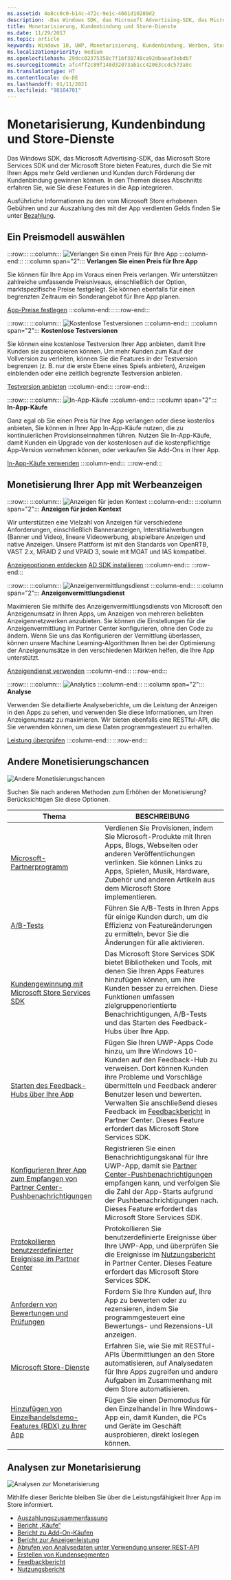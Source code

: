 ```yaml
---
ms.assetid: 4e8cc0c0-b14c-472c-9e1c-4601d10289d2
description: -Das Windows SDK, das Microsoft Advertising-SDK, das Microsoft Store Services SDK und der Microsoft Store bieten zahlreiche Features, durch die Sie mit Ihren Apps mehr Geld verdienen und Kunden durch Förderung der Kundenbindung gewinnen können.
title: Monetarisierung, Kundenbindung und Store-Dienste
ms.date: 11/29/2017
ms.topic: article
keywords: Windows 10, UWP, Monetarisierung, Kundenbindung, Werben, Store-Dienste
ms.localizationpriority: medium
ms.openlocfilehash: 29dcc02375358c7f16f38748ca92dbaeaf3ebdb7
ms.sourcegitcommit: afc4ff2c89f148d32073ab1cc42063ccdc573a8c
ms.translationtype: HT
ms.contentlocale: de-DE
ms.lasthandoff: 01/11/2021
ms.locfileid: "98104701"
---
```

# <a name="monetization-engagement-and-store-services"></a>Monetarisierung, Kundenbindung und Store-Dienste

Das Windows SDK, das Microsoft Advertising-SDK, das Microsoft Store Services SDK und der Microsoft Store bieten Features, durch die Sie mit Ihren Apps mehr Geld verdienen und Kunden durch Förderung der Kundenbindung gewinnen können. In den Themen dieses Abschnitts erfahren Sie, wie Sie diese Features in die App integrieren.

Ausführliche Informationen zu den vom Microsoft Store erhobenen Gebühren und zur Auszahlung des mit der App verdienten Gelds finden Sie unter [Bezahlung](/partner-center/marketplace-get-paid).

## <a name="choose-a-pricing-model"></a>Ein Preismodell auswählen

:::row:::
    :::column:::
        ![Verlangen Sie einen Preis für Ihre App](images/pricing-charge-price.png)
    :::column-end:::
    :::column span="2":::
**Verlangen Sie einen Preis für Ihre App**

Sie können für Ihre App im Voraus einen Preis verlangen. Wir unterstützen zahlreiche umfassende Preisniveaus, einschließlich der Option, marktspezifische Preise festgelegt. Sie können ebenfalls für einen begrenzten Zeitraum ein Sonderangebot für Ihre App planen.

[App-Preise festlegen](../publish/set-app-pricing-and-availability.md)
    :::column-end:::
:::row-end:::

:::row:::
    :::column:::
        ![Kostenlose Testversionen](images/pricing-free-trial.png)
    :::column-end:::
    :::column span="2":::
**Kostenlose Testversionen**

Sie können eine kostenlose Testversion Ihrer App anbieten, damit Ihre Kunden sie ausprobieren können. Um mehr Kunden zum Kauf der Vollversion zu verleiten, können Sie die Features in der Testversion begrenzen (z. B. nur die erste Ebene eines Spiels anbieten), Anzeigen einblenden oder eine zeitlich begrenzte Testversion anbieten.

[Testversion anbieten](in-app-purchases-and-trials.md)
    :::column-end:::
:::row-end:::

:::row:::
    :::column:::
        ![In-App-Käufe](images/pricing-in-app-purchases.png)
    :::column-end:::
    :::column span="2":::
**In-App-Käufe**

Ganz egal ob Sie einen Preis für Ihre App verlangen oder diese kostenlos anbieten, Sie können in Ihrer App In-App-Käufe nutzen, die zu kontinuierlichen Provisionseinnahmen führen. Nutzen Sie In-App-Käufe, damit Kunden ein Upgrade von der kostenlosen auf die kostenpflichtige App-Version vornehmen können, oder verkaufen Sie Add-Ons in Ihrer App.

[In-App-Käufe verwenden](in-app-purchases-and-trials.md)
    :::column-end:::
:::row-end:::

## <a name="monetize-your-app-with-ads"></a>Monetisierung Ihrer App mit Werbeanzeigen

:::row:::
    :::column:::
        ![Anzeigen für jeden Kontext](images/monetize-ads-every-context.png)
    :::column-end:::
    :::column span="2":::
**Anzeigen für jeden Kontext**

Wir unterstützen eine Vielzahl von Anzeigen für verschiedene Anforderungen, einschließlich Banneranzeigen, Interstitialwerbungen (Banner und Video), lineare Videowerbung, abspielbare Anzeigen und native Anzeigen. Unsere Plattform ist mit den Standards von OpenRTB, VAST 2.x, MRAID 2 und VPAID 3, sowie mit MOAT und IAS kompatibel.

[Anzeigeoptionen entdecken]()
[AD SDK installieren](https://marketplace.visualstudio.com/items?itemName=AdMediator.MicrosoftAdvertisingSDK)
    :::column-end:::
:::row-end:::

:::row:::
    :::column:::
        ![Anzeigenvermittlungsdienst](images/monetize-ad-mediation-service.png)
    :::column-end:::
    :::column span="2":::
**Anzeigenvermittlungsdienst**

Maximieren Sie mithilfe des Anzeigenvermittlungsdiensts von Microsoft den Anzeigenumsatz in Ihren Apps, um Anzeigen von mehreren beliebten Anzeigennetzwerken anzubieten. Sie können die Einstellungen für die Anzeigenvermittlung im Partner Center konfigurieren, ohne den Code zu ändern. Wenn Sie uns das Konfigurieren der Vermittlung überlassen, können unsere Machine Learning-Algorithmen Ihnen bei der Optimierung der Anzeigenumsätze in den verschiedenen Märkten helfen, die Ihre App unterstützt.

[Anzeigendienst verwenden](https://blogs.windows.com/windowsdeveloper/2017/05/08/announcing-microsofts-ad-mediation-service/)
    :::column-end:::
:::row-end:::

:::row:::
    :::column:::
        ![Analytics](images/monetize-analytics-pie-chart.png)
    :::column-end:::
    :::column span="2":::
**Analyse**

Verwenden Sie detaillierte Analyseberichte, um die Leistung der Anzeigen in den Apps zu sehen, und verwenden Sie diese Informationen, um Ihren Anzeigenumsatz zu maximieren. Wir bieten ebenfalls eine RESTful-API, die Sie verwenden können, um diese Daten programmgesteuert zu erhalten.

[Leistung überprüfen](../publish/advertising-performance-report.md)
    :::column-end:::
:::row-end:::

## <a name="other-monetization-opportunities"></a>Andere Monetisierungschancen

![Andere Monetisierungschancen](images/monetize-other-opportunities.png)

Suchen Sie nach anderen Methoden zum Erhöhen der Monetisierung? Berücksichtigen Sie diese Optionen.

 Thema                | BESCHREIBUNG                 |
|--------------------|-----------------------------|
| [Microsoft-Partnerprogramm](https://www.microsoftaffiliates.com/) | Verdienen Sie Provisionen, indem Sie Microsoft-Produkte mit Ihren Apps, Blogs, Webseiten oder anderen Veröffentlichungen verlinken. Sie können Links zu Apps, Spielen, Musik, Hardware, Zubehör und anderen Artikeln aus dem Microsoft Store implementieren.
| [A/B-Tests](./run-app-experiments-with-a-b-testing.md) | Führen Sie A/B-Tests in Ihren Apps für einige Kunden durch, um die Effizienz von Featureänderungen zu ermitteln, bevor Sie die Änderungen für alle aktivieren.
| [Kundengewinnung mit Microsoft Store Services SDK](microsoft-store-services-sdk.md) | Das Microsoft Store Services SDK bietet Bibliotheken und Tools, mit denen Sie Ihren Apps Features hinzufügen können, um ihre Kunden besser zu erreichen. Diese Funktionen umfassen zielgruppenorientierte Benachrichtigungen, A/B-Tests und das Starten des Feedback-Hubs über Ihre App.
| [Starten des Feedback-Hubs über Ihre App](launch-feedback-hub-from-your-app.md) | Fügen Sie Ihren UWP-Apps Code hinzu, um Ihre Windows 10-Kunden auf den Feedback-Hub zu verweisen. Dort können Kunden ihre Probleme und Vorschläge übermitteln und Feedback anderer Benutzer lesen und bewerten. Verwalten Sie anschließend dieses Feedback im [Feedbackbericht](../publish/feedback-report.md) in Partner Center. Dieses Feature erfordert das Microsoft Store Services SDK. 
| [Konfigurieren Ihrer App zum Empfangen von Partner Center-Pushbenachrichtigungen](configure-your-app-to-receive-dev-center-notifications.md) | Registrieren Sie einen Benachrichtigungskanal für Ihre UWP-App, damit sie [Partner Center-Pushbenachrichtigungen](../publish/send-push-notifications-to-your-apps-customers.md) empfangen kann, und verfolgen Sie die Zahl der App-Starts aufgrund der Pushbenachrichtigungen nach. Dieses Feature erfordert das Microsoft Store Services SDK.
| [Protokollieren benutzerdefinierter Ereignisse im Partner Center](log-custom-events-for-dev-center.md) | Protokollieren Sie benutzerdefinierte Ereignisse über Ihre UWP-App, und überprüfen Sie die Ereignisse im [Nutzungsbericht](../publish/usage-report.md) in Partner Center. Dieses Feature erfordert das Microsoft Store Services SDK.
| [Anfordern von Bewertungen und Prüfungen](request-ratings-and-reviews.md) | Fordern Sie Ihre Kunden auf, Ihre App zu bewerten oder zu rezensieren, indem Sie programmgesteuert eine Bewertungs- und Rezensions-UI anzeigen.
| [Microsoft Store-Dienste](using-windows-store-services.md) | Erfahren Sie, wie Sie mit RESTful-APIs Übermittlungen an den Store automatisieren, auf Analysedaten für Ihre Apps zugreifen und andere Aufgaben im Zusammenhang mit dem Store automatisieren.
| [Hinzufügen von Einzelhandelsdemo-Features (RDX) zu Ihrer App](retail-demo-experience.md) | Fügen Sie einen Demomodus für den Einzelhandel in Ihre Windows-App ein, damit Kunden, die PCs und Geräte im Geschäft ausprobieren, direkt loslegen können.

## <a name="monetization-analytics"></a>Analysen zur Monetarisierung

![Analysen zur Monetarisierung](images/monetize-analytics.png)

Mithilfe dieser Berichte bleiben Sie über die Leistungsfähigkeit Ihrer App im Store informiert.

- [Auszahlungszusammenfassung](/partner-center/payout-statement)
- [Bericht „Käufe“](../publish/acquisitions-report.md)
- [Bericht zu Add-On-Käufen](../publish/add-on-acquisitions-report.md)
- [Bericht zur Anzeigenleistung](../publish/advertising-performance-report.md)
- [Abrufen von Analysedaten unter Verwendung unserer REST-API](access-analytics-data-using-windows-store-services.md)
- [Erstellen von Kundensegmenten](../publish/create-customer-segments.md)
- [Feedbackbericht](../publish/feedback-report.md)
- [Nutzungsbericht](../publish/usage-report.md)